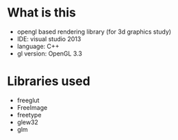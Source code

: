 # What is this
* opengl based rendering library (for 3d graphics study)
* IDE: visual studio 2013
* language: C++
* gl version: OpenGL 3.3

# Libraries used
* freeglut
* FreeImage
* freetype
* glew32
* glm